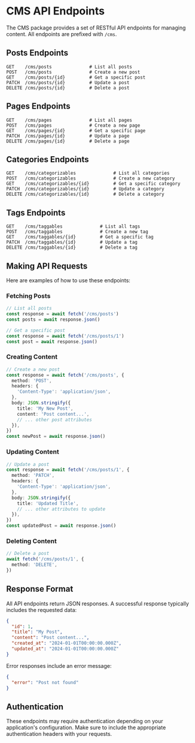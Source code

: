 # CMS API Endpoints

The CMS package provides a set of RESTful API endpoints for managing content. All endpoints are prefixed with `/cms`.

## Posts Endpoints

```
GET    /cms/posts              # List all posts
POST   /cms/posts              # Create a new post
GET    /cms/posts/{id}         # Get a specific post
PATCH  /cms/posts/{id}         # Update a post
DELETE /cms/posts/{id}         # Delete a post
```

## Pages Endpoints

```
GET    /cms/pages              # List all pages
POST   /cms/pages              # Create a new page
GET    /cms/pages/{id}         # Get a specific page
PATCH  /cms/pages/{id}         # Update a page
DELETE /cms/pages/{id}         # Delete a page
```

## Categories Endpoints

```
GET    /cms/categorizables              # List all categories
POST   /cms/categorizables              # Create a new category
GET    /cms/categorizables/{id}         # Get a specific category
PATCH  /cms/categorizables/{id}         # Update a category
DELETE /cms/categorizables/{id}         # Delete a category
```

## Tags Endpoints

```
GET    /cms/taggables              # List all tags
POST   /cms/taggables              # Create a new tag
GET    /cms/taggables/{id}         # Get a specific tag
PATCH  /cms/taggables/{id}         # Update a tag
DELETE /cms/taggables/{id}         # Delete a tag
```

## Making API Requests

Here are examples of how to use these endpoints:

### Fetching Posts

```ts
// List all posts
const response = await fetch('/cms/posts')
const posts = await response.json()

// Get a specific post
const response = await fetch('/cms/posts/1')
const post = await response.json()
```

### Creating Content

```ts
// Create a new post
const response = await fetch('/cms/posts', {
  method: 'POST',
  headers: {
    'Content-Type': 'application/json',
  },
  body: JSON.stringify({
    title: 'My New Post',
    content: 'Post content...',
    // ... other post attributes
  }),
})
const newPost = await response.json()
```

### Updating Content

```ts
// Update a post
const response = await fetch('/cms/posts/1', {
  method: 'PATCH',
  headers: {
    'Content-Type': 'application/json',
  },
  body: JSON.stringify({
    title: 'Updated Title',
    // ... other attributes to update
  }),
})
const updatedPost = await response.json()
```

### Deleting Content

```ts
// Delete a post
await fetch('/cms/posts/1', {
  method: 'DELETE',
})
```

## Response Format

All API endpoints return JSON responses. A successful response typically includes the requested data:

```json
{
  "id": 1,
  "title": "My Post",
  "content": "Post content...",
  "created_at": "2024-01-01T00:00:00.000Z",
  "updated_at": "2024-01-01T00:00:00.000Z"
}
```

Error responses include an error message:

```json
{
  "error": "Post not found"
}
```

## Authentication

These endpoints may require authentication depending on your application's configuration. Make sure to include the appropriate authentication headers with your requests. 